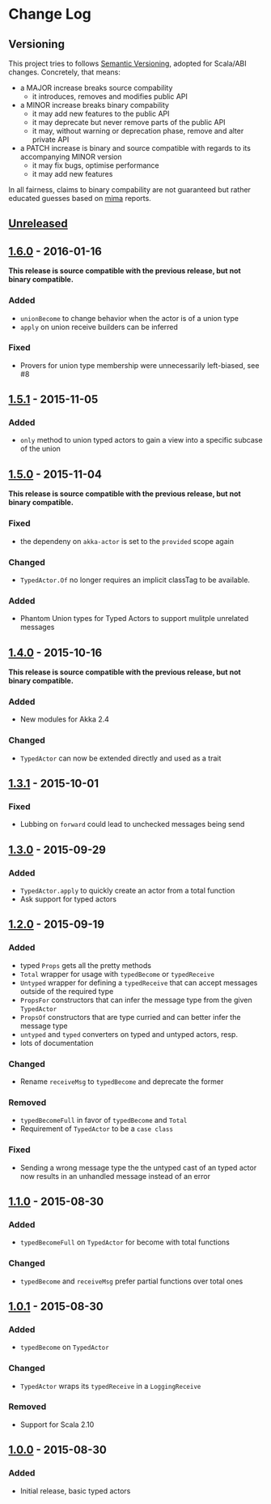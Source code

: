 # Change Log

## Versioning

This project tries to follows [Semantic Versioning](http://semver.org/),
adopted for Scala/ABI changes. Concretely, that means:

- a MAJOR increase breaks source compability
    - it introduces, removes and modifies public API
- a MINOR increase breaks binary compability
    - it may add new features to the public API
    - it may deprecate but never remove parts of the public API
    - it may, without warning or deprecation phase, remove and alter private API
- a PATCH increase is binary and source compatible with regards to its accompanying MINOR version
    - it may fix bugs, optimise performance
    - it may add new features  

In all fairness, claims to binary compability are not guaranteed but rather educated 
guesses based on [mima](https://github.com/typesafehub/migration-manager) reports.



## [Unreleased][unreleased]



## [1.6.0][1.6.0] - 2016-01-16
**This release is source compatible with the previous release, but not binary compatible.**

### Added
- `unionBecome` to change behavior when the actor is of a union type
- `apply` on union receive builders can be inferred

### Fixed
- Provers for union type membership were unnecessarily left-biased, see #8


## [1.5.1][1.5.1] - 2015-11-05

### Added
- `only` method to union typed actors to gain a view into a specific subcase of the union 


## [1.5.0][1.5.0] - 2015-11-04
**This release is source compatible with the previous release, but not binary compatible.**

### Fixed
- the dependeny on `akka-actor` is set to the `provided` scope again

### Changed
- `TypedActor.Of` no longer requires an implicit classTag to be available.

### Added
- Phantom Union types for Typed Actors to support mulitple unrelated messages


## [1.4.0][1.4.0] - 2015-10-16
**This release is source compatible with the previous release, but not binary compatible.**

### Added
- New modules for Akka 2.4

### Changed
- `TypedActor` can now be extended directly and used as a trait


## [1.3.1][1.3.1] - 2015-10-01
### Fixed
- Lubbing on `forward` could lead to unchecked messages being send


## [1.3.0][1.3.0] - 2015-09-29
### Added
- `TypedActor.apply` to quickly create an actor from a total function
- Ask support for typed actors


## [1.2.0][1.2.0] - 2015-09-19
### Added
- typed `Props` gets all the pretty methods
- `Total` wrapper for usage with `typedBecome` or `typedReceive`
- `Untyped` wrapper for defining a `typedReceive` that can accept messages outside of the required type
- `PropsFor` constructors that can infer the message type from the given `TypedActor`
- `PropsOf` constructors that are type curried and can better infer the message type
- `untyped` and `typed` converters on typed and untyped actors, resp.
- lots of documentation

### Changed
- Rename `receiveMsg` to `typedBecome` and deprecate the former

### Removed
- `typedBecomeFull` in favor of `typedBecome` and `Total`
- Requirement of `TypedActor` to be a `case class`

### Fixed
- Sending a wrong message type the the untyped cast of an typed actor now results in an unhandled message instead of an error


## [1.1.0][1.1.0] - 2015-08-30
### Added
- `typedBecomeFull` on `TypedActor` for become with total functions

### Changed
- `typedBecome` and `receiveMsg` prefer partial functions over total ones


## [1.0.1][1.0.1] - 2015-08-30
### Added
- `typedBecome` on `TypedActor`

### Changed
- `TypedActor` wraps its `typedReceive` in a `LoggingReceive`

### Removed
- Support for Scala 2.10


## [1.0.0][1.0.0] - 2015-08-30
### Added
- Initial release, basic typed actors


[unreleased]: https://github.com/knutwalker/typed-actors/compare/v1.6.0...develop
[1.6.0]: https://github.com/knutwalker/typed-actors/compare/v1.5.1...v1.6.0
[1.5.1]: https://github.com/knutwalker/typed-actors/compare/v1.5.0...v1.5.1
[1.5.0]: https://github.com/knutwalker/typed-actors/compare/v1.4.0...v1.5.0
[1.4.0]: https://github.com/knutwalker/typed-actors/compare/v1.3.1...v1.4.0
[1.3.1]: https://github.com/knutwalker/typed-actors/compare/v1.3.0...v1.3.1
[1.3.0]: https://github.com/knutwalker/typed-actors/compare/v1.2.0...v1.3.0
[1.2.0]: https://github.com/knutwalker/typed-actors/compare/v1.1.0...v1.2.0
[1.1.0]: https://github.com/knutwalker/typed-actors/compare/v1.0.1...v1.1.0
[1.0.1]: https://github.com/knutwalker/typed-actors/compare/v1.0.0...v1.0.1
[1.0.0]: https://github.com/knutwalker/typed-actors/compare/9cae71d329e808479e50cd6c10cd1ca4aca2343f...v1.0.0

